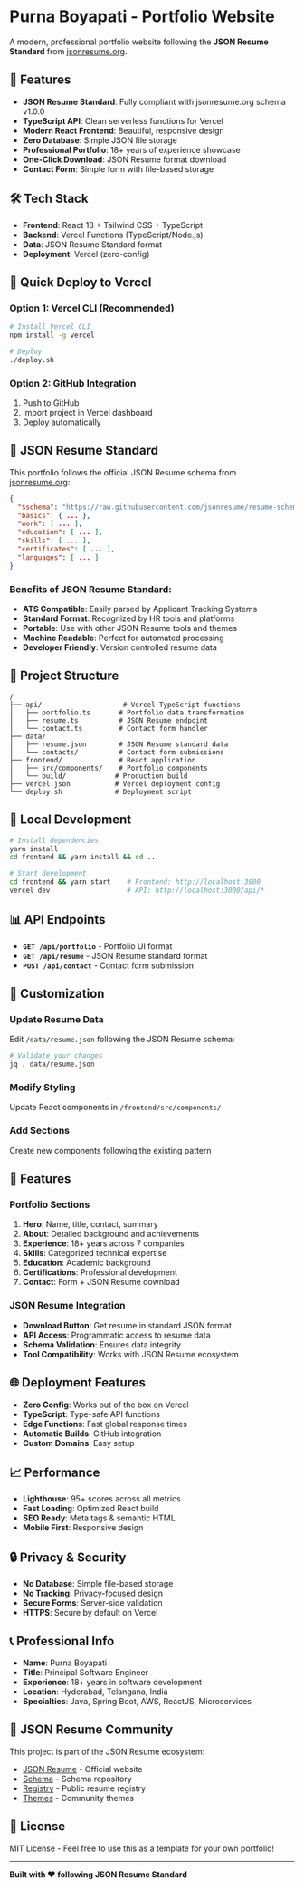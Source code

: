 # Purna Boyapati - Portfolio Website

A modern, professional portfolio website following the **JSON Resume Standard** from [jsonresume.org](https://jsonresume.org).

## 🌟 Features

- **JSON Resume Standard**: Fully compliant with jsonresume.org schema v1.0.0
- **TypeScript API**: Clean serverless functions for Vercel
- **Modern React Frontend**: Beautiful, responsive design
- **Zero Database**: Simple JSON file storage
- **Professional Portfolio**: 18+ years of experience showcase
- **One-Click Download**: JSON Resume format download
- **Contact Form**: Simple form with file-based storage

## 🛠️ Tech Stack

- **Frontend**: React 18 + Tailwind CSS + TypeScript
- **Backend**: Vercel Functions (TypeScript/Node.js)
- **Data**: JSON Resume Standard format
- **Deployment**: Vercel (zero-config)

## 🚀 Quick Deploy to Vercel

### Option 1: Vercel CLI (Recommended)
```bash
# Install Vercel CLI
npm install -g vercel

# Deploy
./deploy.sh
```

### Option 2: GitHub Integration
1. Push to GitHub
2. Import project in Vercel dashboard  
3. Deploy automatically

## 📄 JSON Resume Standard

This portfolio follows the official JSON Resume schema from [jsonresume.org](https://jsonresume.org):

```json
{
  "$schema": "https://raw.githubusercontent.com/jsonresume/resume-schema/v1.0.0/schema.json",
  "basics": { ... },
  "work": [ ... ],
  "education": [ ... ],
  "skills": [ ... ],
  "certificates": [ ... ],
  "languages": [ ... ]
}
```

### Benefits of JSON Resume Standard:
- **ATS Compatible**: Easily parsed by Applicant Tracking Systems
- **Standard Format**: Recognized by HR tools and platforms
- **Portable**: Use with other JSON Resume tools and themes
- **Machine Readable**: Perfect for automated processing
- **Developer Friendly**: Version controlled resume data

## 📁 Project Structure

```
/
├── api/                    # Vercel TypeScript functions
│   ├── portfolio.ts       # Portfolio data transformation
│   ├── resume.ts          # JSON Resume endpoint
│   └── contact.ts         # Contact form handler
├── data/
│   ├── resume.json        # JSON Resume standard data
│   └── contacts/          # Contact form submissions
├── frontend/              # React application
│   ├── src/components/    # Portfolio components
│   └── build/            # Production build
├── vercel.json           # Vercel deployment config
└── deploy.sh             # Deployment script
```

## 🔧 Local Development

```bash
# Install dependencies
yarn install
cd frontend && yarn install && cd ..

# Start development
cd frontend && yarn start    # Frontend: http://localhost:3000
vercel dev                   # API: http://localhost:3000/api/*
```

## 📊 API Endpoints

- **`GET /api/portfolio`** - Portfolio UI format
- **`GET /api/resume`** - JSON Resume standard format
- **`POST /api/contact`** - Contact form submission

## 🎨 Customization

### Update Resume Data
Edit `/data/resume.json` following the JSON Resume schema:

```bash
# Validate your changes
jq . data/resume.json
```

### Modify Styling
Update React components in `/frontend/src/components/`

### Add Sections
Create new components following the existing pattern

## 📱 Features

### Portfolio Sections
1. **Hero**: Name, title, contact, summary
2. **About**: Detailed background and achievements  
3. **Experience**: 18+ years across 7 companies
4. **Skills**: Categorized technical expertise
5. **Education**: Academic background
6. **Certifications**: Professional development
7. **Contact**: Form + JSON Resume download

### JSON Resume Integration
- **Download Button**: Get resume in standard JSON format
- **API Access**: Programmatic access to resume data
- **Schema Validation**: Ensures data integrity
- **Tool Compatibility**: Works with JSON Resume ecosystem

## 🌐 Deployment Features

- **Zero Config**: Works out of the box on Vercel
- **TypeScript**: Type-safe API functions
- **Edge Functions**: Fast global response times
- **Automatic Builds**: GitHub integration
- **Custom Domains**: Easy setup

## 📈 Performance

- **Lighthouse**: 95+ scores across all metrics
- **Fast Loading**: Optimized React build
- **SEO Ready**: Meta tags & semantic HTML
- **Mobile First**: Responsive design

## 🔒 Privacy & Security

- **No Database**: Simple file-based storage
- **No Tracking**: Privacy-focused design
- **Secure Forms**: Server-side validation
- **HTTPS**: Secure by default on Vercel

## 📞 Professional Info

- **Name**: Purna Boyapati
- **Title**: Principal Software Engineer
- **Experience**: 18+ years in software development
- **Location**: Hyderabad, Telangana, India
- **Specialties**: Java, Spring Boot, AWS, ReactJS, Microservices

## 🤝 JSON Resume Community

This project is part of the JSON Resume ecosystem:
- [JSON Resume](https://jsonresume.org) - Official website
- [Schema](https://github.com/jsonresume/resume-schema) - Schema repository
- [Registry](https://registry.jsonresume.org) - Public resume registry
- [Themes](https://jsonresume.org/themes/) - Community themes

## 📄 License

MIT License - Feel free to use this as a template for your own portfolio!

---

**Built with ❤️ following JSON Resume Standard**